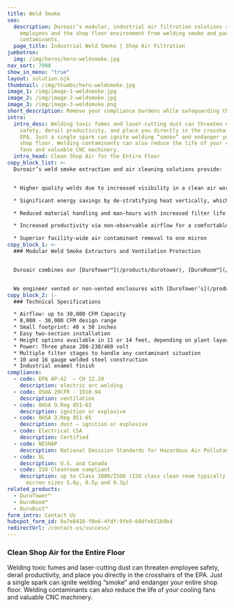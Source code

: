 ```yaml
---
title: Weld Smoke
seo:
  description: Duroair’s modular, industrial air filtration solutions safeguard
    employees and the shop floor environment from welding smoke and particle
    contaminants.
  page_title: Industrial Weld Smoke | Shop Air Filtration
jumbotron:
  img: /img/heros/hero-weldsmoke.jpg
nav_sort: 7000
show_in_menu: "true"
layout: solution.njk
thumbnail: /img/thumbs/hero-weldsmoke.jpg
image_1: /img/image-1-weldsmoke.jpg
image_2: /img/image-2-weldsmoke.jpg
image_3: /img/image-3-weldsmoke.png
short_description: Remove your compliance burdens while safeguarding the shop floor.
intro:
  intro_desc: Welding toxic fumes and laser-cutting dust can threaten employee
    safety, derail productivity, and place you directly in the crosshairs of the
    EPA. Just a single spark can ignite welding “smoke” and endanger your entire
    shop floor. Welding contaminants can also reduce the life of your cooling
    fans and valuable CNC machinery.
  intro_head: Clean Shop Air for the Entire Floor
copy_block_list: >-
  Duroair’s weld smoke extraction and air cleaning solutions provide:


  * Higher quality welds due to increased visibility in a clean air workspace 

  * Significant energy savings by de-stratifying heat vertically, which is 10 times more effective than overhead air cleaners

  * Reduced material handling and man-hours with increased filter life and less material disposal

  * Increased productivity via non-observable airflow for a comfortable work environment

  * Superior facility-wide air contaminant removal to one micron
copy_block_1: >-
  ### Modular Weld Smoke Extractors and Ventilation Protection


  Duroair combines our [DuroTower™](/products/durotower), [DuroRoom™](/products/duroroom), and our line of portable smoke and fume collectors for a shop air filtration and cleaning solution that removes the burden of environmental compliance.


  We engineer vented or non-vented enclosures with [DuroTower’s](/products/durotower) powerful air cleaning system to isolate each manual, resistance, and robotic welding workstation. Or we can custom tailor [DuroTower™](/products/durotower) to capture particulates at their source and flood your entire facility with OSHA and EPA compliant clean air.
copy_block_2: |-
  ### Technical Specifications

  * Airflow: up to 30,000 CFM Capacity
  * 8,000 - 30,000 CFM design range
  * Small footprint: 40 x 50 inches
  * Easy two-section installation
  * Height options available in 11 or 14 feet, depending on plant layout
  * Power: Three phase 208-230/460 volt
  * Multiple filter stages to handle any contaminant situation
  * 10 and 16 gauge welded steel construction
  * Industrial enamel finish
compliance:
  - code: EPA AP-42  – CH 12.19
    description: electric arc welding
  - code: OSHA 29CFR - 1910.94
    description: ventilation
  - code: OHSA O.Reg 851-63
    description: ignition or explosive
  - code: OHSA O.Reg 851-65
    description: dust – ignition or explosive
  - code: Electrical CSA
    description: Certified
  - code: NESHAP
    description: National Emission Standards for Hazardous Air Pollutants
  - code: UL
    description: U.S. and Canada
  - code: ISO Cleanroom compliant
    description: up to Class 1000/ISO6 (ISO class clean room typically measures
      micron sizes 5.0µ, 0.5µ and 0.3µ)
related_products:
  - DuroTower™
  - DuroRoom™
  - DuroDust™
form_intro: Contact Us
hubspot_form_id: 8a7e8410-f0e6-4fdf-9fe9-60dfeb51b9b4
redirectUrl: /contact-us/success/
---
```

### Clean Shop Air for the Entire Floor

Welding toxic fumes and laser-cutting dust can threaten employee safety, derail productivity, and place you directly in the crosshairs of the EPA. Just a single spark can ignite welding “smoke” and endanger your entire shop floor. Welding contaminants can also reduce the life of your cooling fans and valuable CNC machinery.